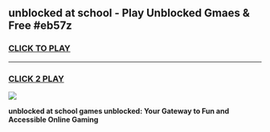 
## unblocked at school - Play Unblocked Gmaes & Free #eb57z
<h3>
<a href="https://news.freeplayer.one?title=unblocked_at_school&ref=24F">CLICK TO PLAY</a></h3>
<hr>

<h3>
<a href="https://news.freeplayer.one?title=unblocked_at_school&ref=24F">CLICK 2 PLAY</a>
  
</h3>

<a href="https://news.freeplayer.one?title=unblocked_at_school&ref=24F/"><img src="https://clearcache.store/games.png"></a>


**unblocked at school games unblocked: Your Gateway to Fun and Accessible Online Gaming**

